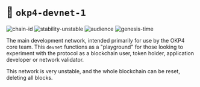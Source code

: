 <!-- generated file - do not edit -->
# 🔗 `okp4-devnet-1`

![chain-id](https://img.shields.io/badge/chain%20id-okp4--devnet--1-blue?style=for-the-badge)
![stability-unstable](https://img.shields.io/badge/stability-unstable-yellow.svg?style=for-the-badge)
![audience](https://img.shields.io/badge/audience-restricted-orange.svg?style=for-the-badge)
![genesis-time](https://img.shields.io/badge/%E2%8F%B0%20genesis%20time-2022--05--09T16%3A04%3A18.892191Z-red?style=for-the-badge)

The main development network, intended primarily for use by the OKP4 core team. This `devnet` functions as a "playground" for those looking to experiment with the protocol as a blockchain user, token holder, application developer or network validator.

This network is very unstable, and the whole blockchain can be reset, deleting all blocks.
